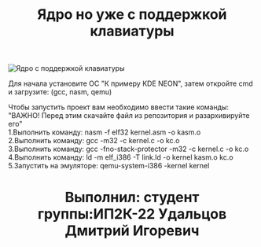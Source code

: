 <h1 align="center">Ядро но уже с поддержкой клавиатуры</h1><br>

![Ядро с поддержкой клавиатуры](https://github.com/IMalygosI/Core/assets/67872855/445af22c-3124-4565-981c-a2fc92a6b45a)


Для начала установите ОС "К примеру KDE NEON", затем откройте cmd и загрузите: (gcc, nasm, qemu)<br>

Чтобы запустить проект вам необходимо ввести такие команды: "ВАЖНО! Перед этим скачайте файл из репозитория и разархивируйте его"<br>
1.Выполнить команду: nasm -f elf32 kernel.asm -o kasm.o<br>
2.Выполнить команду: gcc -m32 -c kernel.c -o kc.o<br>
3.Выполнить команду: gcc -fno-stack-protector -m32 -c kernel.c -o kc.o<br>
4.Выполнить команду: ld -m elf_i386 -T link.ld -o kernel kasm.o kc.o<br>
5.Запустить на эмуляторе: qemu-system-i386 -kernel kernel<br>


<h1 align="center">Выполнил: студент группы:ИП2К-22 Удальцов Дмитрий Игоревич</h1><br>
